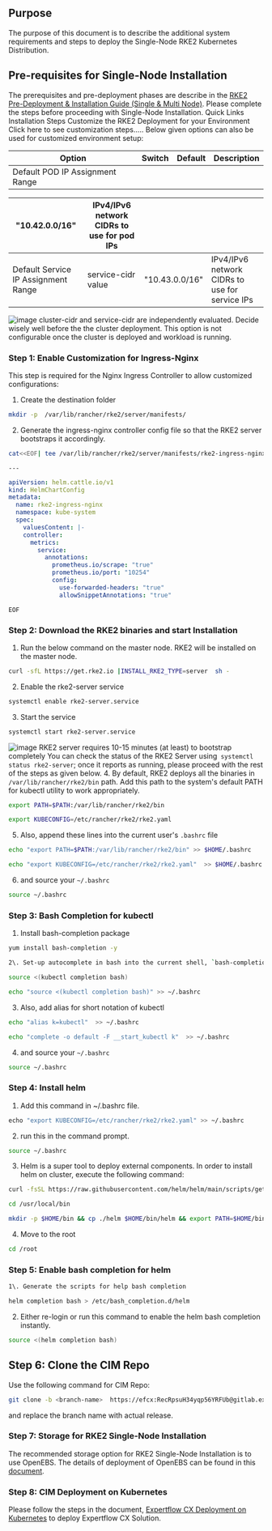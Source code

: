 ## Purpose

The purpose of this document is to describe the additional system requirements and steps to deploy the Single-Node RKE2 Kubernetes Distribution.

## Pre-requisites for Single-Node Installation

The prerequisites and pre-deployment phases are describe in the [RKE2 Pre-Deployment & Installation Guide (Single & Multi Node)](<../../cx/4.3/rke2-pre-deployment-installation-guide-single-mu-1>). Please complete the steps before proceeding with Single-Node Installation.
Quick Links
Installation Steps
Customize the RKE2 Deployment for your Environment
Click here to see customization steps.....
Below given options can also be used for customized environment setup:

| Option | Switch | Default | Description |
| --- | --- | --- | --- |
| Default POD IP Assignment Range |  |  |  |

| "10.42.0.0/16" | IPv4/IPv6 network CIDRs to use for pod IPs |  |  |
| --- | --- | --- | --- |
| Default Service IP Assignment Range | service-cidr value | "10.43.0.0/16" | IPv4/IPv6 network CIDRs to use for service IPs |

![image](../__theme/images/common/note-macro-icon--625ed763b7218abfc3ad.svg)
cluster-cidr and service-cidr are independently evaluated. Decide wisely well before the the cluster deployment. This option is not configurable once the cluster is deployed and workload is running.

### Step 1: Enable Customization for Ingress-Nginx

This step is required for the Nginx Ingress Controller to allow customized configurations:
1. Create the destination folder
```bash
mkdir -p  /var/lib/rancher/rke2/server/manifests/
```

2. Generate the ingress-nginx controller config file so that the RKE2 server bootstraps it accordingly.
```bash
cat<<EOF| tee /var/lib/rancher/rke2/server/manifests/rke2-ingress-nginx-config.yaml
```

    ---
```yaml
apiVersion: helm.cattle.io/v1
kind: HelmChartConfig
metadata:
  name: rke2-ingress-nginx
  namespace: kube-system
  spec:
    valuesContent: |-
    controller:
      metrics:
        service:
          annotations:
            prometheus.io/scrape: "true"
            prometheus.io/port: "10254"
            config:
              use-forwarded-headers: "true"
              allowSnippetAnnotations: "true"
```

    EOF

### Step 2: Download the RKE2 binaries and start Installation

1. Run the below command on the master node. RKE2 will be installed on the master node.
```bash
curl -sfL https://get.rke2.io |INSTALL_RKE2_TYPE=server  sh -
```

2. Enable the rke2-server service
```bash
systemctl enable rke2-server.service
```

3. Start the service
```bash
systemctl start rke2-server.service
```

![image](../__theme/images/common/note-macro-icon--625ed763b7218abfc3ad.svg)
RKE2 server requires 10-15 minutes (at least) to bootstrap completely You can check the status of the RKE2 Server using` systemctl status rke2-server`; once it reports as running, please proceed with the rest of the steps as given below.
4. By default, RKE2 deploys all the binaries in `/var/lib/rancher/rke2/bin` path. Add this path to the system's default PATH for kubectl utility to work appropriately.
```bash
export PATH=$PATH:/var/lib/rancher/rke2/bin
```

```bash
export KUBECONFIG=/etc/rancher/rke2/rke2.yaml
```

5. Also, append these lines into the current user's `.bashrc` file
```bash
echo "export PATH=$PATH:/var/lib/rancher/rke2/bin" >> $HOME/.bashrc
```

```bash
echo "export KUBECONFIG=/etc/rancher/rke2/rke2.yaml"  >> $HOME/.bashrc
```

6. and source your `~/.bashrc`
```bash
source ~/.bashrc
```

### Step 3: Bash Completion for kubectl

1. Install bash-completion package
```bash
yum install bash-completion -y
```

```bash
2\. Set-up autocomplete in bash into the current shell, `bash-completion `package should be installed first.
```

```bash
source <(kubectl completion bash)
```

```bash
echo "source <(kubectl completion bash)" >> ~/.bashrc
```

3. Also, add alias for short notation of kubectl
```bash
echo "alias k=kubectl"  >> ~/.bashrc
```

```bash
echo "complete -o default -F __start_kubectl k"  >> ~/.bashrc
```

4. and source your `~/.bashrc`
```bash
source ~/.bashrc
```

### Step 4: Install helm

1. Add this command in ~/.bashrc file.
```bash
echo "export KUBECONFIG=/etc/rancher/rke2/rke2.yaml" >> ~/.bashrc
```

2. run this in the command prompt.
```bash
source ~/.bashrc
```

3. Helm is a super tool to deploy external components. In order to install helm on cluster, execute the following command:
```bash
curl -fsSL https://raw.githubusercontent.com/helm/helm/main/scripts/get-helm-3|bash
```

```bash
cd /usr/local/bin
```

```bash
mkdir -p $HOME/bin && cp ./helm $HOME/bin/helm && export PATH=$HOME/bin:$PATH
```

4. Move to the root
```bash
cd /root
```

### Step 5: Enable bash completion for helm

```bash
1\. Generate the scripts for help bash completion
```

```bash
helm completion bash > /etc/bash_completion.d/helm
```

2. Either re-login or run this command to enable the helm bash completion instantly.
```bash
source <(helm completion bash)
```

## Step 6: Clone the CIM Repo

Use the following command for CIM Repo:
```bash
git clone -b <branch-name>  https://efcx:RecRpsuH34yqp56YRFUb@gitlab.expertflow.com/cim/cim-solution.git
```

and replace the branch name with actual release.

### Step 7: Storage for RKE2 Single-Node Installation

The recommended storage option for RKE2 Single-Node Installation is to use OpenEBS. The details of deployment of OpenEBS can be found in this [document](<../../cx/4.3/openebs-local-storage-solution>).

### Step 8: CIM Deployment on Kubernetes

Please follow the steps in the document, [Expertflow CX Deployment on Kubernetes](<../../cx/4.3/expertflow-cx-deployment-on-kubernetes>) to deploy Expertflow CX Solution.